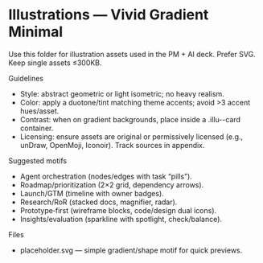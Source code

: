 ﻿# Illustrations — Vivid Gradient Minimal

Use this folder for illustration assets used in the PM + AI deck. Prefer SVG. Keep single assets ≤300KB.

Guidelines
- Style: abstract geometric or light isometric; no heavy realism.
- Color: apply a duotone/tint matching theme accents; avoid >3 accent hues/asset.
- Contrast: when on gradient backgrounds, place inside a .illu--card container.
- Licensing: ensure assets are original or permissively licensed (e.g., unDraw, OpenMoji, Iconoir). Track sources in appendix.

Suggested motifs
- Agent orchestration (nodes/edges with task “pills”).
- Roadmap/prioritization (2×2 grid, dependency arrows).
- Launch/GTM (timeline with owner badges).
- Research/RoR (stacked docs, magnifier, radar).
- Prototype‑first (wireframe blocks, code/design dual icons).
- Insights/evaluation (sparkline with spotlight, check/balance).

Files
- placeholder.svg — simple gradient/shape motif for quick previews.
